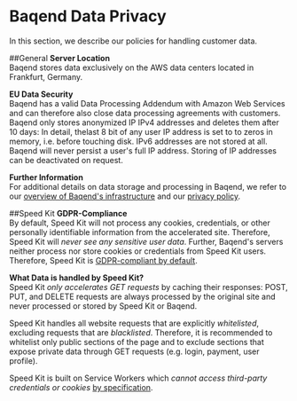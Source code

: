 # Baqend Data Privacy

In this section, we describe our policies for handling customer data.

##General
<strong>Server Location</strong><br>
Baqend stores data exclusively on the AWS data centers located in Frankfurt, Germany.

<strong>EU Data Security</strong><br>
Baqend has a valid Data Processing Addendum with Amazon Web Services and can therefore also close data processing agreements with customers. 
Baqend only stores anonymized IP IPv4 addresses and deletes them after 10 days: 
In detail, thelast 8 bit of any user IP address is set to to zeros in memory, i.e. before touching disk. 
IPv6 addresses are not stored at all. 
Baqend will never persist a user's full IP address. 
Storing of IP addresses can be deactivated on request.

<strong>Further Information</strong><br>
For additional details on data storage and processing in Baqend, we refer to our [overview of Baqend's infrastructure](https://medium.baqend.com/how-to-develop-a-backend-as-a-service-from-scratch-lessons-learned-a9fac618c2ce) and our [privacy policy](https://dashboard.baqend.com/privacy).

##Speed Kit 
<strong>GDPR-Compliance</strong><br>
By default, Speed Kit will not process any cookies, credentials, or other personally identifiable information from the accelerated site. 
 Therefore, Speed Kit will *never see any sensitive user data*. 
Further, Baqend's servers neither process nor store cookies or credentials from Speed Kit users.  
Therefore, Speed Kit is <u>GDPR-compliant by default</u>. 

<strong>What Data is handled by Speed Kit?</strong><br>
Speed Kit *only accelerates GET requests* by caching their responses: POST, PUT, and DELETE requests are always processed by the original site and never processed or stored by Speed Kit or Baqend. 

Speed Kit handles all website requests that are explicitly *whitelisted*, excluding requests that are *blacklisted*. 
Therefore, it is recommended to whitelist only public sections of the page and to exclude sections that expose private data through GET requests (e.g. login, payment, user profile).  

Speed Kit is built on Service Workers which *cannot access third-party credentials or cookies* [by specification](https://fetch.spec.whatwg.org/#forbidden-header-name). 
